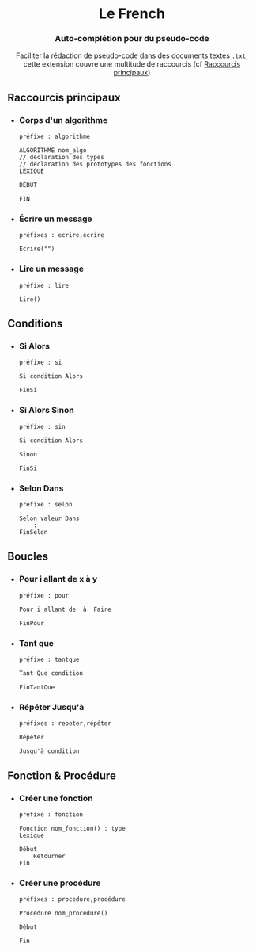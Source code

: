 <h1 align="center">Le French</h1>
<h3 align="center">Auto-complétion pour du pseudo-code</h3>

<p align="center">Faciliter la rédaction de pseudo-code dans des documents textes <code>.txt</code>, cette extension couvre une multitude de raccourcis (cf <a href="#-raccourcis-principaux">Raccourcis principaux</a>)</p>

<h2 id="Raccourcis"> Raccourcis principaux</h2>

- ### Corps d'un algorithme
    `préfixe : algorithme`
  
    ```
    ALGORITHME nom_algo
    // déclaration des types
    // déclaration des prototypes des fonctions
    LEXIQUE

    DÉBUT

    FIN
    ```
- ### Écrire un message
    `préfixes : ecrire,écrire`
  
    ```
    Écrire("")
    ```
- ### Lire un message
    `préfixe : lire`
  
    ```
    Lire()
    ```

## Conditions
- ### Si Alors
    `préfixe : si`
  
    ```
    Si condition Alors

    FinSi
    ```
- ### Si Alors Sinon
    `préfixe : sin`
  
    ```
    Si condition Alors

    Sinon
        
    FinSi
    ```
- ### Selon Dans
    `préfixe : selon`
  
    ```
    Selon valeur Dans
        : 
    FinSelon
    ```

## Boucles
- ### Pour i allant de x à y
    `préfixe : pour`
  
    ```
    Pour i allant de  à  Faire
    
    FinPour
    ```
- ### Tant que
    `préfixe : tantque`
  
    ```
    Tant Que condition
    
    FinTantQue
    ```
- ### Répéter Jusqu'à
    `préfixes : repeter,répéter`
  
    ```
    Répéter
    
    Jusqu'à condition
    ```

## Fonction & Procédure
- ### Créer une fonction
    `préfixe : fonction`
  
    ```
    Fonction nom_fonction() : type
    Lexique

    Début
        Retourner 
    Fin
    ```
- ### Créer une procédure
    `préfixes : procedure,procédure`
  
    ```
    Procédure nom_procedure()

    Début
        
    Fin
    ```
